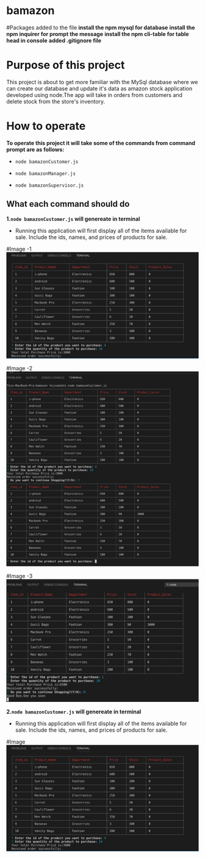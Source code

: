 # bamazon

#Packages added to the file
**install the npm mysql for database**
**install the npm inquirer for prompt the message**
**install the npm cli-table for table head in console**
**added .gitignore file**

# Purpose of this project

This project is about to get more familiar with the MySql database where we can create our database and update it's data as amazon stock application developed using node.The app will take in orders from customers and delete stock from the store's inventory.  

# How to operate
**To operate this project it will take some of the commands from command prompt are as follows:**
* `node bamazonCustomer.js`

* `node bamazonManager.js`

* `node bamazonSupervisor.js`


## What each command should do 

**1.`node bamazonCustomer.js` will genereate in terminal**

* Running this application will first display all of the items available for sale. Include the ids, names, and prices of products for sale.

#Image -1
![](images/bamazonCustomer-1.png)

#Image -2
![](images/bamazonCustomer-2.png)

#Image -3
![](images/bamazonCustomer-3.png)

**2.`node bamazonCustomer.js` will genereate in terminal**

* Running this application will first display all of the items available for sale. Include the ids, names, and prices of products for sale.

#Image
![](images/bamazonCustomer-1.png)

